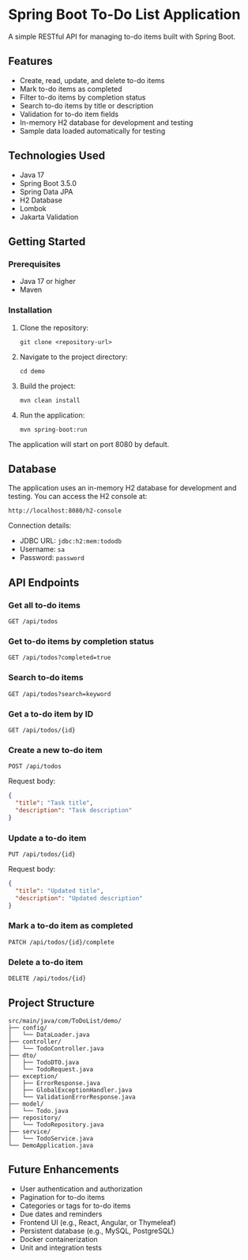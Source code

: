 # Spring Boot To-Do List Application

A simple RESTful API for managing to-do items built with Spring Boot.

## Features

- Create, read, update, and delete to-do items
- Mark to-do items as completed
- Filter to-do items by completion status
- Search to-do items by title or description
- Validation for to-do item fields
- In-memory H2 database for development and testing
- Sample data loaded automatically for testing

## Technologies Used

- Java 17
- Spring Boot 3.5.0
- Spring Data JPA
- H2 Database
- Lombok
- Jakarta Validation

## Getting Started

### Prerequisites

- Java 17 or higher
- Maven

### Installation

1. Clone the repository:
   ```
   git clone <repository-url>
   ```

2. Navigate to the project directory:
   ```
   cd demo
   ```

3. Build the project:
   ```
   mvn clean install
   ```

4. Run the application:
   ```
   mvn spring-boot:run
   ```

The application will start on port 8080 by default.

## Database

The application uses an in-memory H2 database for development and testing. You can access the H2 console at:

```
http://localhost:8080/h2-console
```

Connection details:
- JDBC URL: `jdbc:h2:mem:tododb`
- Username: `sa`
- Password: `password`

## API Endpoints

### Get all to-do items
```
GET /api/todos
```

### Get to-do items by completion status
```
GET /api/todos?completed=true
```

### Search to-do items
```
GET /api/todos?search=keyword
```

### Get a to-do item by ID
```
GET /api/todos/{id}
```

### Create a new to-do item
```
POST /api/todos
```
Request body:
```json
{
  "title": "Task title",
  "description": "Task description"
}
```

### Update a to-do item
```
PUT /api/todos/{id}
```
Request body:
```json
{
  "title": "Updated title",
  "description": "Updated description"
}
```

### Mark a to-do item as completed
```
PATCH /api/todos/{id}/complete
```

### Delete a to-do item
```
DELETE /api/todos/{id}
```

## Project Structure

```
src/main/java/com/ToDoList/demo/
├── config/
│   └── DataLoader.java
├── controller/
│   └── TodoController.java
├── dto/
│   ├── TodoDTO.java
│   └── TodoRequest.java
├── exception/
│   ├── ErrorResponse.java
│   ├── GlobalExceptionHandler.java
│   └── ValidationErrorResponse.java
├── model/
│   └── Todo.java
├── repository/
│   └── TodoRepository.java
├── service/
│   └── TodoService.java
└── DemoApplication.java
```

## Future Enhancements

- User authentication and authorization
- Pagination for to-do items
- Categories or tags for to-do items
- Due dates and reminders
- Frontend UI (e.g., React, Angular, or Thymeleaf)
- Persistent database (e.g., MySQL, PostgreSQL)
- Docker containerization
- Unit and integration tests